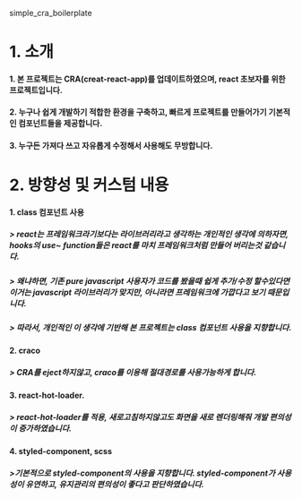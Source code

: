 simple_cra_boilerplate

# 1. 소개

#### 1. 본 프로젝트는 CRA(creat-react-app)를 업데이트하였으며, react 초보자를 위한 프로젝트입니다.

#### 2. 누구나 쉽게 개발하기 적합한 환경을 구축하고, 빠르게 프로젝트를 만들어가기 기본적인 컴포넌트들을 제공합니다.

#### 3. 누구든 가져다 쓰고 자유롭게 수정해서 사용해도 무방합니다.

# 2. 방향성 및 커스텀 내용

#### 1. class 컴포넌트 사용

##### > react는 프레임워크라기보다는 라이브러리라고 생각하는 개인적인 생각에 의하자면, hooks의 use~ function들은 react를 마치 프레임워크처럼 만들어 버리는것 같습니다.

##### > 왜냐하면, 기존 pure javascript 사용자가 코드를 봤을때 쉽게 추가/수정 할수있다면 이거는 javascript 라이브러리가 맞지만, 아니라면 프레임워크에 가깝다고 보기 때문입니다.

##### > 따라서, 개인적인 이 생각에 기반해 본 프로젝트는 class 컴포넌트 사용을 지향합니다.

#### 2. craco

##### > CRA를 eject하지않고, craco를 이용해 절대경로를 사용가능하게 합니다.

#### 3. react-hot-loader.

##### > react-hot-loader를 적용, 새로고침하지않고도 화면을 새로 렌더링해줘 개발 편의성이 증가하였습니다.

#### 4. styled-component, scss

##### >기본적으로 styled-component의 사용을 지향합니다. styled-component가 사용성이 유연하고, 유지관리의 편의성이 좋다고 판단하였습니다.
